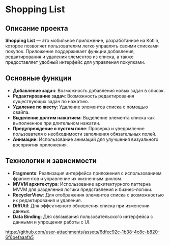 # Shopping List

## Описание проекта

**Shopping List** — это мобильное приложение, разработанное на Kotlin, которое позволяет пользователям легко управлять своими списками покупок. Приложение поддерживает функции добавления, редактирования и удаления элементов из списка, а также предоставляет удобный интерфейс для управления покупками.

## Основные функции
- **Добавление задач**: Возможность добавления новых задач в список.
- **Редактирование задач**: Возможность редактирования существующих задач по нажатию.
- **Удаление по жесту**: Удаление элементов списка с помощью свайпа.
- **Выделение долгим нажатием**: Выделение элемента списка как выполненное при длительном нажатии.
- **Предупреждение о пустом поле**: Проверка и уведомление пользователя о необходимости заполнения обязательных полей.
- **Анимации**: Использование анимаций для улучшения визуального восприятия приложения.


## Технологии и зависимости
- **Fragments**: Реализация интерфейса приложения с использованием фрагментов и управление их жизненным циклом.
- **MVVM архитектура**: Использование архитектурного паттерна MVVM для разделения логики представления и бизнес-логики.
- **RecyclerView**: Для отображения элементов списка с возможностью их редактирования и удаления.
- **DiffUtil**: Для эффективного обновления списка при изменении данных.
- **Data Binding**: Для связывания пользовательского интерфейса с данными и упрощения работы с UI.

https://github.com/user-attachments/assets/6dfec92c-1b38-4c8c-b820-6f6befaaafa5



